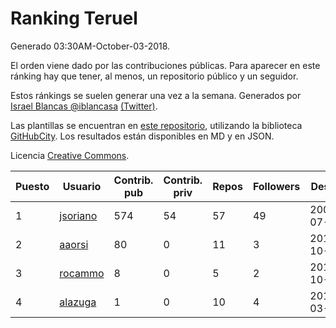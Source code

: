 # Ranking Teruel

Generado 03:30AM-October-03-2018.

El orden viene dado por las contribuciones públicas. Para aparecer en este ránking hay que tener, al menos, un repositorio público y un seguidor.

Estos ránkings se suelen generar una vez a la semana. Generados por [Israel Blancas @iblancasa](https://github.com/iblancasa/) [(Twitter)](https://twitter.com/iblancasa).

Las plantillas se encuentran en [este repositorio](https://github.com/iblancasa/GH-Spanish-Ranking), utilizando la biblioteca [GitHubCity](https://github.com/iblancasa/GitHubCity). Los resultados están disponibles en MD y en JSON.

Licencia [Creative Commons](https://creativecommons.org/licenses/by/4.0/).

| Puesto   |  Usuario  | Contrib. pub | Contrib. priv |Repos| Followers | Desde |  Avatar  |
|----------|-----------|--------------|---------------|-----|-----------|-------|----------|
|1|[jsoriano](https://github.com/jsoriano)|574|54|57|49|2008-07-02|![jsoriano]()|
|2|[aaorsi](https://github.com/aaorsi)|80|0|11|3|2014-10-18|![aaorsi]()|
|3|[rocammo](https://github.com/rocammo)|8|0|5|2|2014-10-31|![rocammo]()|
|4|[alazuga](https://github.com/alazuga)|1|0|10|4|2014-03-04|![alazuga]()|
